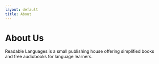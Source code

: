 ```yaml
---
layout: default
title: About
---
```


# About Us

Readable Languages is a small publishing house offering simplified books and free audiobooks for language learners.
